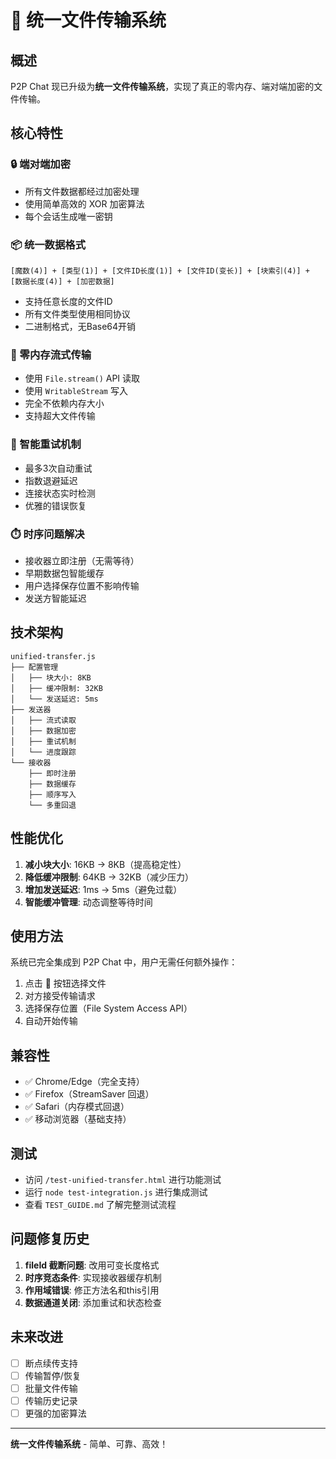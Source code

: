 # 🚀 统一文件传输系统

## 概述

P2P Chat 现已升级为**统一文件传输系统**，实现了真正的零内存、端对端加密的文件传输。

## 核心特性

### 🔒 端对端加密
- 所有文件数据都经过加密处理
- 使用简单高效的 XOR 加密算法
- 每个会话生成唯一密钥

### 📦 统一数据格式
```
[魔数(4)] + [类型(1)] + [文件ID长度(1)] + [文件ID(变长)] + [块索引(4)] + [数据长度(4)] + [加密数据]
```
- 支持任意长度的文件ID
- 所有文件类型使用相同协议
- 二进制格式，无Base64开销

### 🌊 零内存流式传输
- 使用 `File.stream()` API 读取
- 使用 `WritableStream` 写入
- 完全不依赖内存大小
- 支持超大文件传输

### 🔄 智能重试机制
- 最多3次自动重试
- 指数退避延迟
- 连接状态实时检测
- 优雅的错误恢复

### ⏱️ 时序问题解决
- 接收器立即注册（无需等待）
- 早期数据包智能缓存
- 用户选择保存位置不影响传输
- 发送方智能延迟

## 技术架构

```
unified-transfer.js
├── 配置管理
│   ├── 块大小: 8KB
│   ├── 缓冲限制: 32KB
│   └── 发送延迟: 5ms
├── 发送器
│   ├── 流式读取
│   ├── 数据加密
│   ├── 重试机制
│   └── 进度跟踪
└── 接收器
    ├── 即时注册
    ├── 数据缓存
    ├── 顺序写入
    └── 多重回退
```

## 性能优化

1. **减小块大小**: 16KB → 8KB（提高稳定性）
2. **降低缓冲限制**: 64KB → 32KB（减少压力）
3. **增加发送延迟**: 1ms → 5ms（避免过载）
4. **智能缓冲管理**: 动态调整等待时间

## 使用方法

系统已完全集成到 P2P Chat 中，用户无需任何额外操作：

1. 点击 📎 按钮选择文件
2. 对方接受传输请求
3. 选择保存位置（File System Access API）
4. 自动开始传输

## 兼容性

- ✅ Chrome/Edge（完全支持）
- ✅ Firefox（StreamSaver 回退）
- ✅ Safari（内存模式回退）
- ✅ 移动浏览器（基础支持）

## 测试

- 访问 `/test-unified-transfer.html` 进行功能测试
- 运行 `node test-integration.js` 进行集成测试
- 查看 `TEST_GUIDE.md` 了解完整测试流程

## 问题修复历史

1. **fileId 截断问题**: 改用可变长度格式
2. **时序竞态条件**: 实现接收器缓存机制
3. **作用域错误**: 修正方法名和this引用
4. **数据通道关闭**: 添加重试和状态检查

## 未来改进

- [ ] 断点续传支持
- [ ] 传输暂停/恢复
- [ ] 批量文件传输
- [ ] 传输历史记录
- [ ] 更强的加密算法

---

**统一文件传输系统** - 简单、可靠、高效！